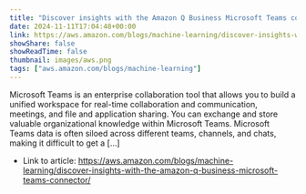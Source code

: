 ```yaml
---
title: "Discover insights with the Amazon Q Business Microsoft Teams connector"
date: 2024-11-11T17:04:48+00:00
link: https://aws.amazon.com/blogs/machine-learning/discover-insights-with-the-amazon-q-business-microsoft-teams-connector/
showShare: false
showReadTime: false
thumbnail: images/aws.png
tags: ["aws.amazon.com/blogs/machine-learning"]
---
```

Microsoft Teams is an enterprise collaboration tool that allows you to build a unified workspace for real-time collaboration and communication, meetings, and file and application sharing. You can exchange and store valuable organizational knowledge within Microsoft Teams. Microsoft Teams data is often siloed across different teams, channels, and chats, making it difficult to get a […]

- Link to article: https://aws.amazon.com/blogs/machine-learning/discover-insights-with-the-amazon-q-business-microsoft-teams-connector/